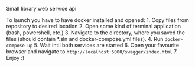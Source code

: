 Small library web service api

To launch you have to have docker installed and opened:
	1. Copy files from repository to desired location
	2. Open some kind of terminal application (bash, powershell, etc.)
	3. Navigate to the directory, where you saved the files (should contain *.sln and docker-compose.yml files).
	4. Run `docker-compose up`
	5. Wait intil both services are started
	6. Open your favourite browser and navigate to `http://localhost:5000/swagger/index.html`
	7. Enjoy :)